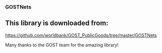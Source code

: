 ### GOSTNets
## This library is downloaded from:

https://github.com/worldbank/GOST_PublicGoods/tree/master/GOSTNets

Many thanks to the GOST team for the amazing library!